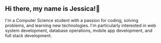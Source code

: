 ## Hi there, my name is Jessica!👋

I'm a Computer Science student with a passion for coding, solving problems, and learning new technologies. I'm particularly interested in web system development, database operations, mobile app development, and full stack development.

